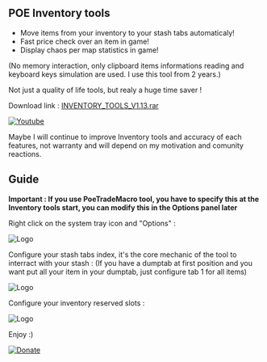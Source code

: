 ## POE Inventory tools 


- Move items from your inventory to your stash tabs automaticaly!
- Fast price check over an item in game!
- Display chaos per map statistics in game!

(No memory interaction, only clipboard items informations reading and keyboard keys simulation are used. I use this tool from 2 years.)

Not just a quality of life tools, but realy a huge time saver !

Download link :
[INVENTORY_TOOLS_V1.13.rar](https://github.com/raden38/InventoryTools/raw/master/INVENTORY_TOOLS_V1.13.rar)

[![Youtube](https://i.ibb.co/chdT3fF/youtube.png)](https://youtu.be/qBIE8TQrsmM=url)

Maybe I will continue to improve Inventory tools and accuracy of each features, not warranty and will depend on my motivation and comunity reactions.


## Guide

**Important : If you use PoeTradeMacro tool, you have to specify this at the Inventory tools start, you can modify this in the Options panel later**

Right click on the system tray icon and "Options" :

![Logo](https://i.ibb.co/p0m3170/tuto-img-icon-options.png)

Configure your stash tabs index, it's the core mechanic of the tool to interract with your stash :
(If you have a dumptab at first position and you want put all your item in your dumptab, just configure tab 1 for all items)

![Logo](https://i.ibb.co/V3Vv1Xv/tuto-img-tabs-red.png)

Configure your inventory reserved slots :

![Logo](https://i.ibb.co/wBhvXKp/tuto-img-slots-red.png)

Enjoy :)


[![Donate](https://www.freepngimg.com/thumb/paypal_donate_button/3-2-paypal-donate-button-png-image-thumb.png)](https://www.paypal.com/cgi-bin/webscr?cmd=_donations&business=TXBGXD3XPFN96&currency_code=EUR&source=url)
